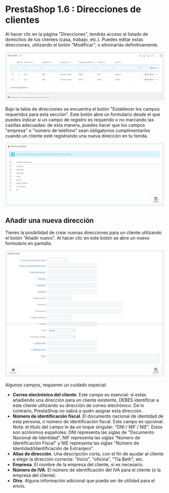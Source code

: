 # PrestaShop 1.6 : Direcciones de clientes

Al hacer clic en la página "Direcciones", tendrás acceso al listado de domicilios de tus clientes (casa, trabajo, etc.). Puedes editar estas direcciones, utilizando el botón "Modificar", o eliminarlas definitivamente.

![](../../../.gitbook/assets/54268395.png)

Bajo la tabla de direcciones se encuentra el botón "Establecer los campos requeridos para esta sección". Este botón abre un formulario desde el que puedes indicar si un campo de registro es requerido o no marcando las casillas adecuadas: de esta manera, puedes hacer que los campos "empresa" o "número de teléfono" sean obligatorios cumplimentarlos cuando un cliente esté registrando una nueva dirección en tu tienda.

![](../../../.gitbook/assets/54268398.png)

## Añadir una nueva dirección <a href="#direccionesdeclientes-anadirunanuevadireccion" id="direccionesdeclientes-anadirunanuevadireccion"></a>

Tienes la posibilidad de crear nuevas direcciones para un cliente utilizando el botón "Añadir nuevo". Al hacer clic en este botón se abre un nuevo formulario en pantalla.

![](../../../.gitbook/assets/54268400.png)

Algunos campos, requieren un cuidado especial:

* **Correo electrónico del cliente**. Este campo es esencial: si estás añadiendo una dirección para un cliente existente, DEBES identificar a este cliente utilizando su dirección de correo electrónico. De lo contrario, PrestaShop no sabrá a quién asignar esta dirección.&#x20;
* **Número de identificación fiscal**. El documento nacional de identidad de esta persona, o número de identificación fiscal. Este campo es opcional.\
  Nota: el título del campo le da un toque singular: "DNI / NIF / NIE". Estos son acrónimos españoles: DNI representa las siglas de "Documento Nacional de Identidad", NIF representa las siglas "Número de Identificación Fiscal" y NIE representa las siglas "Número de Identidad/Identificación de Extranjero".
* **Alias de dirección**. Una descripción corta, con el fin de ayudar al cliente a elegir la dirección correcta: "Inicio", "oficina", "Tía Beth", etc.
* **Empresa**. El nombre de la empresa del cliente, si es necesario.
* **Número de IVA**. El número de identificación del IVA para el cliente (o la empresa del cliente).
* **Otro**. Alguna información adicional que pueda ser de utilidad para el envío.
